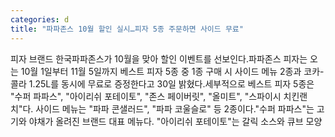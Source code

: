 ```yaml
---
categories: d
title: "파파존스 10월 할인 실시…피자 5종 주문하면 사이드 무료"
---
```

피자 브랜드 한국파파존스가 10월을 맞아 할인 이벤트를 선보인다.파파존스 피자는 오는 10월 1일부터 11월 5일까지 베스트 피자 5종 중 1종 구매 시 사이드 메뉴 2종과 코카-콜라 1.25L를 동시에 무료로 증정한다고 30일 밝혔다.세부적으로 베스트 피자 5종은 "수퍼 파파스", "아이리쉬 포테이토", "존스 페이버릿", "올미트", "스파이시 치킨랜치"다. 사이드 메뉴는 "파파 콘샐러드", "파파 코울슬로" 등 2종이다."수퍼 파파스"는 고기와 야채가 올려진 브랜드 대표 메뉴다. "아이리쉬 포테이토"는 갈릭 소스와 큐브 모양
